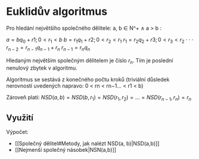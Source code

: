 # Euklidův algoritmus
Pro hledání největšího společného dělitele:
a, b ∈ N^+ ∧ a > b : 

$a = bq_0 + r1; 0 < r_1 < b$ 
$b = r_1q_1 + r2; 0 < r_2 < r_1$
$r_1 = r_2q_2 + r3; 0 < r_3 < r_2$ 
· · · 
$r_{n−2} = r_{n−1}q_{n−1} + r_n$ 
$r_{n−1} = r_nq_n$

Hledaným největším společným dělitelem je číslo $r_n$. Tím je poslední nenulový zbytek v algoritmu. 

Algoritmus se sestává z konečného počtu kroků (triviální důsledek nerovností uvedených napravo: 0 < rn < rn−1... < r1 < b) 

Zároveň platí: $NSD(a, b) = NSD(b, r_1) = NSD(r_1, r_2) = ... = NSD(r_{n−1}, r_n) = r_n$

## Využití
Výpočet:
- [[Společný dělitel#Metody, jak nalézt NSD(a, b)|NSD(a,b)]]
- [[Nejmenší společný násobek|NSN(a,b)]]

